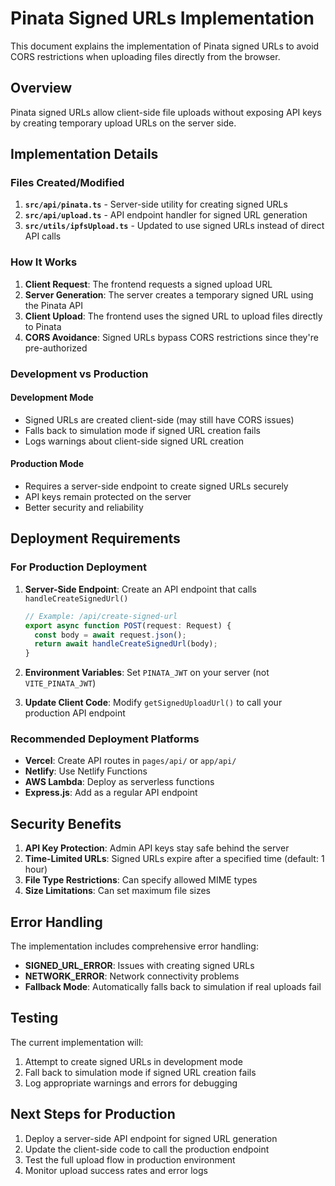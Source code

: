 # Pinata Signed URLs Implementation

This document explains the implementation of Pinata signed URLs to avoid CORS restrictions when uploading files directly from the browser.

## Overview

<mcreference link="https://docs.pinata.cloud/files/presigned-urls" index="5">Pinata signed URLs allow client-side file uploads without exposing API keys</mcreference> <mcreference link="https://docs.pinata.cloud/sdk/upload/private/create-signed-url" index="2">by creating temporary upload URLs on the server side</mcreference>.

## Implementation Details

### Files Created/Modified

1. **`src/api/pinata.ts`** - Server-side utility for creating signed URLs
2. **`src/api/upload.ts`** - API endpoint handler for signed URL generation
3. **`src/utils/ipfsUpload.ts`** - Updated to use signed URLs instead of direct API calls

### How It Works

1. **Client Request**: The frontend requests a signed upload URL
2. **Server Generation**: The server creates a temporary signed URL using the Pinata API
3. **Client Upload**: The frontend uses the signed URL to upload files directly to Pinata
4. **CORS Avoidance**: <mcreference link="https://docs.pinata.cloud/files/uploading-files" index="1">Signed URLs bypass CORS restrictions since they're pre-authorized</mcreference>

### Development vs Production

#### Development Mode
- Signed URLs are created client-side (may still have CORS issues)
- Falls back to simulation mode if signed URL creation fails
- Logs warnings about client-side signed URL creation

#### Production Mode
- Requires a server-side endpoint to create signed URLs securely
- API keys remain protected on the server
- Better security and reliability

## Deployment Requirements

### For Production Deployment

1. **Server-Side Endpoint**: Create an API endpoint that calls `handleCreateSignedUrl()`
   ```typescript
   // Example: /api/create-signed-url
   export async function POST(request: Request) {
     const body = await request.json();
     return await handleCreateSignedUrl(body);
   }
   ```

2. **Environment Variables**: Set `PINATA_JWT` on your server (not `VITE_PINATA_JWT`)

3. **Update Client Code**: Modify `getSignedUploadUrl()` to call your production API endpoint

### Recommended Deployment Platforms

- **Vercel**: Create API routes in `pages/api/` or `app/api/`
- **Netlify**: Use Netlify Functions
- **AWS Lambda**: Deploy as serverless functions
- **Express.js**: Add as a regular API endpoint

## Security Benefits

1. **API Key Protection**: <mcreference link="https://docs.pinata.cloud/files/uploading-files" index="1">Admin API keys stay safe behind the server</mcreference>
2. **Time-Limited URLs**: Signed URLs expire after a specified time (default: 1 hour)
3. **File Type Restrictions**: Can specify allowed MIME types
4. **Size Limitations**: Can set maximum file sizes

## Error Handling

The implementation includes comprehensive error handling:

- **SIGNED_URL_ERROR**: Issues with creating signed URLs
- **NETWORK_ERROR**: Network connectivity problems
- **Fallback Mode**: Automatically falls back to simulation if real uploads fail

## Testing

The current implementation will:
1. Attempt to create signed URLs in development mode
2. Fall back to simulation mode if signed URL creation fails
3. Log appropriate warnings and errors for debugging

## Next Steps for Production

1. Deploy a server-side API endpoint for signed URL generation
2. Update the client-side code to call the production endpoint
3. Test the full upload flow in production environment
4. Monitor upload success rates and error logs